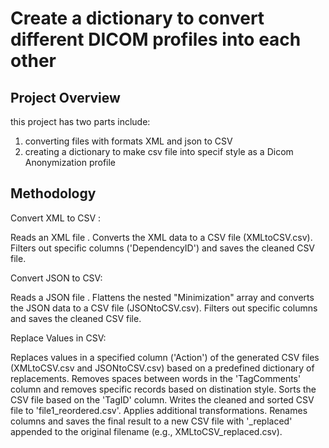 # Create a dictionary to convert different DICOM profiles into each other

## Project Overview

this project has two parts include:
1.  converting files with formats XML and json to CSV 
2. creating a dictionary to make csv file into specif style as a Dicom Anonymization profile
  

## Methodology


Convert XML to CSV :

Reads an XML file .
Converts the XML data to a CSV file (XMLtoCSV.csv).
Filters out specific columns ('DependencyID') and saves the cleaned CSV file.

Convert JSON to CSV:

Reads a JSON file .
Flattens the nested "Minimization" array and converts the JSON data to a CSV file (JSONtoCSV.csv).
Filters out specific columns and saves the cleaned CSV file.

Replace Values in CSV:

Replaces values in a specified column ('Action') of the generated CSV files (XMLtoCSV.csv and JSONtoCSV.csv) based on a predefined dictionary of replacements.
Removes spaces between words in the 'TagComments' column and removes specific records based on distination style.
Sorts the CSV file based on the 'TagID' column.
Writes the cleaned and sorted CSV file to 'file1_reordered.csv'.
Applies additional transformations.
Renames columns and saves the final result to a new CSV file with '_replaced' appended to the original filename (e.g., XMLtoCSV_replaced.csv).
